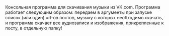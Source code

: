 Консольная программа для скачивания музыки из VK.com. Программа работает следующим образом: передаем в аргументы при запуске список (или один) url-ов постов, музыку с которых необходимо скачать, и программа скачает все аудиозаписи и изображения, прикрепленные к посту, в отдельную папку!